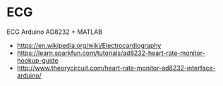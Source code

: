 # ECG
ECG Arduino AD8232 + MATLAB

* https://en.wikipedia.org/wiki/Electrocardiography
* https://learn.sparkfun.com/tutorials/ad8232-heart-rate-monitor-hookup-guide
* http://www.theorycircuit.com/heart-rate-monitor-ad8232-interface-arduino/

